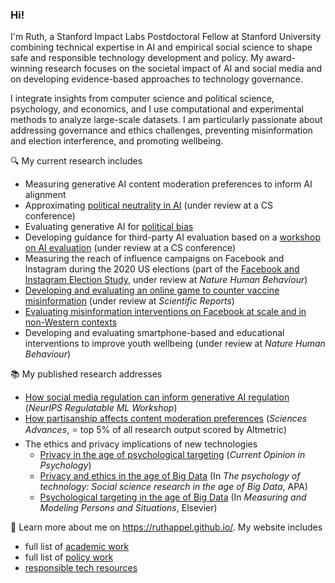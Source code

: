 ### Hi!

I'm Ruth, a Stanford Impact Labs Postdoctoral Fellow at Stanford University combining technical expertise in AI and empirical social science to shape safe and responsible technology development and policy. My award-winning research focuses on the societal impact of AI and social media and on developing evidence-based approaches to technology governance. 

I integrate insights from computer science and political science, psychology, and economics, and I use computational and experimental methods to analyze large-scale datasets. I am particularly passionate about addressing governance and ethics challenges, preventing misinformation and election interference, and promoting wellbeing.

🔍 My current research includes
- Measuring generative AI content moderation preferences to inform AI alignment
- Approximating [political neutrality in AI](https://ruthappel.github.io/assets/pdf/PN.pdf) (under review at a CS conference)
- Evaluating generative AI for [political bias](https://github.com/ruthappel/political_bias_eval/blob/main/political_bias_eval.ipynb)
- Developing guidance for third-party AI evaluation based on a [workshop on AI evaluation](https://hai.stanford.edu/news/strengthening-ai-accountability-through-better-third-party-evaluations) (under review at a CS conference)
- Measuring the reach of influence campaigns on Facebook and Instagram during the 2020 US elections (part of the [Facebook and Instagram Election Study](https://www.nyu.edu/about/news-publications/news/2023/july/2020-election-studies-reveals-power-of-facebook--instagram-algor.html), under review at *Nature Human Behaviour*)
- [Developing and evaluating an online game to counter vaccine misinformation](https://osf.io/preprints/psyarxiv/ek5pu) (under review at *Scientific Reports*)
- [Evaluating misinformation interventions on Facebook at scale and in non-Western contexts](https://www.socialscienceregistry.org/trials/12480)
- Developing and evaluating smartphone-based and educational interventions to improve youth wellbeing (under review at *Nature Human Behaviour*)

📚 My published research addresses
- [How social media regulation can inform generative AI regulation](https://ruthappel.github.io/assets/pdf/Generative-AI-regulation-can-learn-from-social-media-regulation.pdf) (*NeurIPS Regulatable ML Workshop*)
- [How partisanship affects content moderation preferences](https://doi.org/10.1126/sciadv.adg6799) (*Sciences Advances*, ⭐ top 5% of all research output scored by Altmetric)
- The ethics and privacy implications of new technologies
    - [Privacy in the age of psychological targeting](https://doi.org/10.1016/b978-0-12-819200-9.00015-6) (*Current Opinion in Psychology*)
    - [Privacy and ethics in the age of Big Data](https://doi.org/10.1037/0000290-012) (In *The psychology of technology: Social science research in the age of Big Data*, APA)
    - [Psychological targeting in the age of Big Data](https://doi.org/10.1016/B978-0-12-819200-9.00015-6) (In *Measuring and Modeling Persons and Situations*, Elsevier)

🔗 Learn more about me on https://ruthappel.github.io/. My website includes
- full list of [academic work](https://ruthappel.github.io/academic-writing/)
- full list of [policy work](https://ruthappel.github.io/policy-media/)
- [responsible tech resources](https://ruthappel.github.io/resources/)

